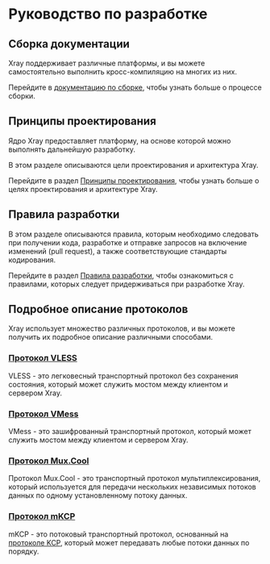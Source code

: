 # Руководство по разработке

## Сборка документации

Xray поддерживает различные платформы, и вы можете самостоятельно выполнить кросс-компиляцию на многих из них.

Перейдите в [документацию по сборке](./intro/compile.md), чтобы узнать больше о процессе сборки.

## Принципы проектирования

Ядро Xray предоставляет платформу, на основе которой можно выполнять дальнейшую разработку.

В этом разделе описываются цели проектирования и архитектура Xray.

Перейдите в раздел [Принципы проектирования](./intro/design.md), чтобы узнать больше о целях проектирования и архитектуре Xray.

## Правила разработки

В этом разделе описываются правила, которым необходимо следовать при получении кода, разработке и отправке запросов на включение изменений (pull request), а также соответствующие стандарты кодирования.

Перейдите в раздел [Правила разработки](./intro/guide.md), чтобы ознакомиться с правилами, которых следует придерживаться при разработке Xray.

## Подробное описание протоколов

Xray использует множество различных протоколов, и вы можете получить их подробное описание различными способами.

### [Протокол VLESS](./protocols/vless.md)

VLESS - это легковесный транспортный протокол без сохранения состояния, который может служить мостом между клиентом и сервером Xray.

### [Протокол VMess](./protocols/vmess.md)

VMess - это зашифрованный транспортный протокол, который может служить мостом между клиентом и сервером Xray.

### [Протокол Mux.Cool](./protocols/muxcool.md)

Протокол Mux.Cool - это транспортный протокол мультиплексирования, который используется для передачи нескольких независимых потоков данных по одному установленному потоку данных.

### [Протокол mKCP](./protocols/mkcp.md)

mKCP - это потоковый транспортный протокол, основанный на [протоколе KCP](https://github.com/skywind3000/kcp), который может передавать любые потоки данных по порядку.
